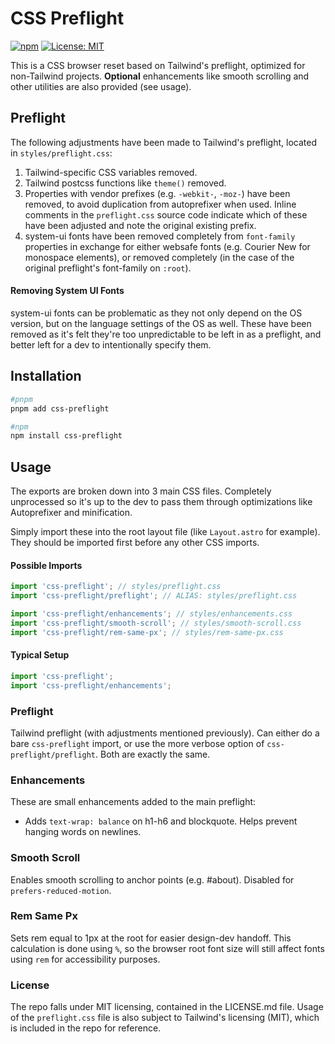# CSS Preflight

[![npm](https://img.shields.io/npm/v/css-preflight?color=red)](https://www.npmjs.com/package/css-preflight)
[![License: MIT](https://img.shields.io/badge/License-MIT-blue.svg)](https://github.com/woodbrettm/css-preflight/blob/main/LICENSE.md)

This is a CSS browser reset based on Tailwind's preflight, optimized for non-Tailwind projects. **Optional** enhancements like smooth scrolling and other utilities are also provided (see usage).

## Preflight

The following adjustments have been made to Tailwind's preflight, located in `styles/preflight.css`:

1. Tailwind-specific CSS variables removed.
2. Tailwind postcss functions like `theme()` removed.
3. Properties with vendor prefixes (e.g. `-webkit-`, `-moz-`) have been removed, to avoid duplication
   from autoprefixer when used. Inline comments in the `preflight.css` source code indicate which of
   these have been adjusted and note the original existing prefix.
4. system-ui fonts have been removed completely from `font-family` properties in exchange for
   either websafe fonts (e.g. Courier New for monospace elements), or removed completely (in the case
   of the original preflight's font-family on `:root`).

#### Removing System UI Fonts

system-ui fonts can be problematic as they not only depend on the OS version, but on the language
settings of the OS as well. These have been removed as it's felt they're too unpredictable to be
left in as a preflight, and better left for a dev to intentionally specify them.

## Installation

```bash
#pnpm
pnpm add css-preflight

#npm
npm install css-preflight
```

## Usage

The exports are broken down into 3 main CSS files. Completely
unprocessed so it's up to the dev to pass them through optimizations like
Autoprefixer and minification.

Simply import these into the root layout file (like `Layout.astro` for example).
They should be imported first before any other CSS imports.

#### Possible Imports

```javascript
import 'css-preflight'; // styles/preflight.css
import 'css-preflight/preflight'; // ALIAS: styles/preflight.css

import 'css-preflight/enhancements'; // styles/enhancements.css
import 'css-preflight/smooth-scroll'; // styles/smooth-scroll.css
import 'css-preflight/rem-same-px'; // styles/rem-same-px.css
```

#### Typical Setup

```javascript
import 'css-preflight';
import 'css-preflight/enhancements';
```

### Preflight

Tailwind preflight (with adjustments mentioned previously). Can either do a bare
`css-preflight` import, or use the more verbose option of `css-preflight/preflight`.
Both are exactly the same.

### Enhancements

These are small enhancements added to the main preflight:

- Adds `text-wrap: balance` on h1-h6 and blockquote. Helps prevent hanging words on newlines.

### Smooth Scroll

Enables smooth scrolling to anchor points (e.g. #about). Disabled for `prefers-reduced-motion`.

### Rem Same Px

Sets rem equal to 1px at the root for easier design-dev handoff. This calculation is done
using `%`, so the browser root font size will still affect fonts using `rem` for
accessibility purposes.

### License

The repo falls under MIT licensing, contained in the LICENSE.md file.
Usage of the `preflight.css` file is also subject to Tailwind's licensing (MIT), which is included
in the repo for reference.
